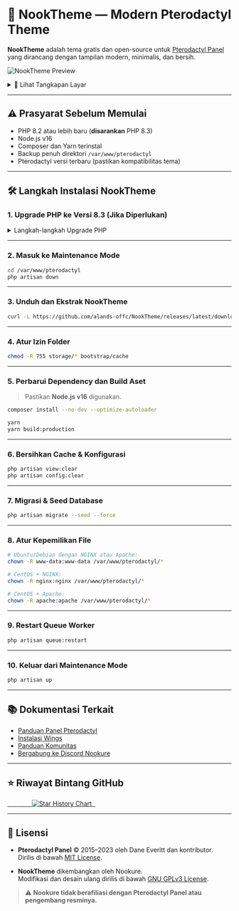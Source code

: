 # 🌙 NookTheme — Modern Pterodactyl Theme

**NookTheme** adalah tema gratis dan open-source untuk [Pterodactyl Panel](https://pterodactyl.io) yang dirancang dengan tampilan modern, minimalis, dan bersih.

![NookTheme Preview](https://i.imgur.com/AFjHGBr.png)

<details>
<summary>📸 Lihat Tangkapan Layar</summary>

![Image](https://i.imgur.com/CNxF3iT.png)  
![Image](https://i.imgur.com/IflRtEX.png)  
![Image](https://i.imgur.com/vNLK5jP.png)  
![Image](https://i.imgur.com/dnxV2CS.png)

</details>

---

## ⚠️ Prasyarat Sebelum Memulai

- PHP 8.2 atau lebih baru (**disarankan** PHP 8.3)
- Node.js v16
- Composer dan Yarn terinstal
- Backup penuh direktori `/var/www/pterodactyl`
- Pterodactyl versi terbaru (pastikan kompatibilitas tema)

---

## 🛠️ Langkah Instalasi NookTheme

### 1. Upgrade PHP ke Versi 8.3 (Jika Diperlukan)

<details>
<summary>Langkah-langkah Upgrade PHP</summary>

```bash
sudo apt update
sudo apt install -y software-properties-common
sudo add-apt-repository ppa:ondrej/php -y
sudo apt update
sudo apt install -y php8.3 php8.3-cli php8.3-common php8.3-mysql php8.3-mbstring php8.3-xml php8.3-curl php8.3-zip php8.3-bcmath php8.3-fpm

# Verifikasi versi
php -v
```

</details>

---

### 2. Masuk ke Maintenance Mode

```bash
cd /var/www/pterodactyl
php artisan down
```

---

### 3. Unduh dan Ekstrak NookTheme

```bash
curl -L https://github.com/alands-offc/NookTheme/releases/latest/download/panel.tar.gz | tar -xzv
```

---

### 4. Atur Izin Folder

```bash
chmod -R 755 storage/* bootstrap/cache
```

---

### 5. Perbarui Dependency dan Build Aset

> Pastikan **Node.js v16** digunakan.

```bash
composer install --no-dev --optimize-autoloader

yarn
yarn build:production
```

---

### 6. Bersihkan Cache & Konfigurasi

```bash
php artisan view:clear
php artisan config:clear
```

---

### 7. Migrasi & Seed Database

```bash
php artisan migrate --seed --force
```

---

### 8. Atur Kepemilikan File

```bash
# Ubuntu/Debian dengan NGINX atau Apache:
chown -R www-data:www-data /var/www/pterodactyl/*

# CentOS + NGINX:
chown -R nginx:nginx /var/www/pterodactyl/*

# CentOS + Apache:
chown -R apache:apache /var/www/pterodactyl/*
```

---

### 9. Restart Queue Worker

```bash
php artisan queue:restart
```

---

### 10. Keluar dari Maintenance Mode

```bash
php artisan up
```

---

## 📚 Dokumentasi Terkait

- [Panduan Panel Pterodactyl](https://pterodactyl.io/panel/1.0/getting_started.html)  
- [Instalasi Wings](https://pterodactyl.io/wings/1.0/installing.html)  
- [Panduan Komunitas](https://pterodactyl.io/community/about.html)  
- [Bergabung ke Discord Nookure](https://discord.nookure.com)  

---

## ⭐ Riwayat Bintang GitHub

<a href="https://star-history.com/#Nookure/NookTheme&Timeline">
  <picture>
    <source media="(prefers-color-scheme: dark)" srcset="https://api.star-history.com/svg?repos=Nookure/NookTheme&type=Timeline&theme=dark" />
    <source media="(prefers-color-scheme: light)" srcset="https://api.star-history.com/svg?repos=Nookure/NookTheme&type=Timeline" />
    <img alt="Star History Chart" src="https://api.star-history.com/svg?repos=Nookure/NookTheme&type=Timeline" />
  </picture>
</a>

---

## 📄 Lisensi

- **Pterodactyl Panel** © 2015–2023 oleh Dane Everitt dan kontributor.  
  Dirilis di bawah [MIT License](./LICENSE.md).  

- **NookTheme** dikembangkan oleh Nookure.  
  Modifikasi dan desain ulang dirilis di bawah [GNU GPLv3 License](./NookLicense.md).

> ⚠️ **Nookure tidak berafiliasi dengan Pterodactyl Panel atau pengembang resminya.**
